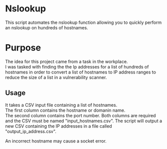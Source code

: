 # Nslookup

This script automates the nslookup function allowing you to quickly perform an nslookup on hundreds of hostnames.

# Purpose

The idea for this project came from a task in the workplace.  
I was tasked with finding the the Ip addresses for a list of hundreds of hostnames in order to convert a list of hostnames to IP address ranges to reduce the size of a list in a vulnerability scanner.


## Usage

It takes a CSV input file containing a list of hostnames.  
The first column contains the hostname or domanin name.  
The second column contains the port number. 
Both columns are required and the CSV must be named "input_hostnames.csv".
The script will output a new CSV containing the IP addresses in a file called "output_ip_address.csv".

An incorrect hostname may cause a socket error.
